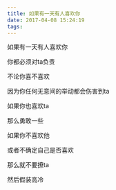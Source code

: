 ```yaml
---
title: 如果有一天有人喜欢你
date: 2017-04-08 15:24:19
tags:
---
```


如果有一天有人喜欢你

你都必须对ta负责

不论你喜不喜欢

因为你任何无意间的举动都会伤害到ta

如果你也喜欢ta

那么勇敢一些

如果你不喜欢他

或者不确定自己是否喜欢

那么就不要撩ta

然后假装高冷
